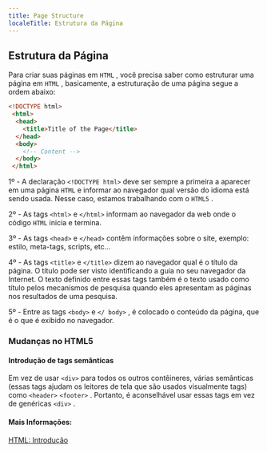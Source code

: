 ```yaml
---
title: Page Structure
localeTitle: Estrutura da Página
---
```

## Estrutura da Página

Para criar suas páginas em `HTML` , você precisa saber como estruturar uma página em `HTML` , basicamente, a estruturação de uma página segue a ordem abaixo:

```HTML
<!DOCTYPE html> 
 <html> 
  <head> 
    <title>Title of the Page</title> 
  </head> 
  <body> 
    <!-- Content --> 
  </body> 
 </html> 
```

1º - A declaração `<!DOCTYPE html>` deve ser sempre a primeira a aparecer em uma página `HTML` e informar ao navegador qual versão do idioma está sendo usada. Nesse caso, estamos trabalhando com o `HTML5` .

2º - As tags `<html>` e `</html>` informam ao navegador da web onde o código `HTML` inicia e termina.

3º - As tags `<head>` e `</head>` contêm informações sobre o site, exemplo: estilo, meta-tags, scripts, etc…

4º - As tags `<title>` e `</title>` dizem ao navegador qual é o título da página. O título pode ser visto identificando a guia no seu navegador da Internet. O texto definido entre essas tags também é o texto usado como título pelos mecanismos de pesquisa quando eles apresentam as páginas nos resultados de uma pesquisa.

5º - Entre as tags `<body>` e `</ body>` , é colocado o conteúdo da página, que é o que é exibido no navegador.

### Mudanças no HTML5

#### Introdução de tags semânticas

Em vez de usar `<div>` para todos os outros contêineres, várias semânticas (essas tags ajudam os leitores de tela que são usados ​​visualmente tags) como `<header>` `<footer>` . Portanto, é aconselhável usar essas tags em vez de genéricas `<div>` .

#### Mais Informações:

[HTML: Introdução](https://www.w3schools.com/html/html_intro.asp)